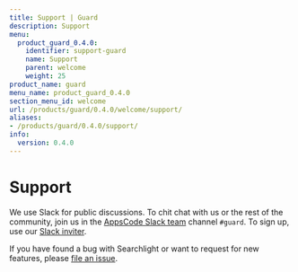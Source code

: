 ```yaml
---
title: Support | Guard
description: Support
menu:
  product_guard_0.4.0:
    identifier: support-guard
    name: Support
    parent: welcome
    weight: 25
product_name: guard
menu_name: product_guard_0.4.0
section_menu_id: welcome
url: /products/guard/0.4.0/welcome/support/
aliases:
- /products/guard/0.4.0/support/
info:
  version: 0.4.0
---
```


# Support

We use Slack for public discussions. To chit chat with us or the rest of the community, join us in the [AppsCode Slack team](https://appscode.slack.com/messages/C8M8HANQ0/details/) channel `#guard`. To sign up, use our [Slack inviter](https://slack.appscode.com/).

If you have found a bug with Searchlight or want to request for new features, please [file an issue](https://github.com/appscode/guard/issues/new).
